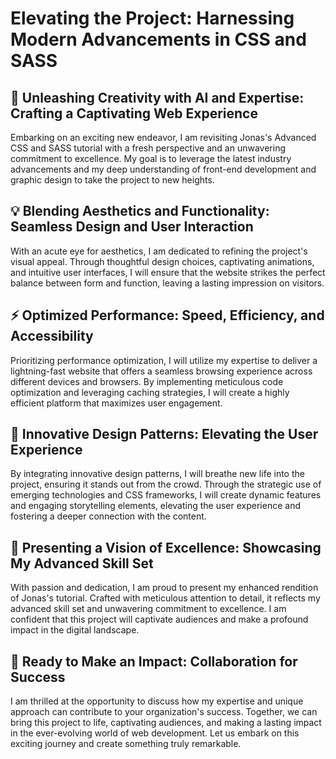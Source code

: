 # Elevating the Project: Harnessing Modern Advancements in CSS and SASS

## 🚀 Unleashing Creativity with AI and Expertise: Crafting a Captivating Web Experience

Embarking on an exciting new endeavor, I am revisiting Jonas's Advanced CSS and SASS tutorial with a fresh perspective and an unwavering commitment to excellence. My goal is to leverage the latest industry advancements and my deep understanding of front-end development and graphic design to take the project to new heights.

## 💡 Blending Aesthetics and Functionality: Seamless Design and User Interaction

With an acute eye for aesthetics, I am dedicated to refining the project's visual appeal. Through thoughtful design choices, captivating animations, and intuitive user interfaces, I will ensure that the website strikes the perfect balance between form and function, leaving a lasting impression on visitors.

## ⚡ Optimized Performance: Speed, Efficiency, and Accessibility

Prioritizing performance optimization, I will utilize my expertise to deliver a lightning-fast website that offers a seamless browsing experience across different devices and browsers. By implementing meticulous code optimization and leveraging caching strategies, I will create a highly efficient platform that maximizes user engagement.

## 🎨 Innovative Design Patterns: Elevating the User Experience

By integrating innovative design patterns, I will breathe new life into the project, ensuring it stands out from the crowd. Through the strategic use of emerging technologies and CSS frameworks, I will create dynamic features and engaging storytelling elements, elevating the user experience and fostering a deeper connection with the content.

## 🌟 Presenting a Vision of Excellence: Showcasing My Advanced Skill Set

With passion and dedication, I am proud to present my enhanced rendition of Jonas's tutorial. Crafted with meticulous attention to detail, it reflects my advanced skill set and unwavering commitment to excellence. I am confident that this project will captivate audiences and make a profound impact in the digital landscape.

## 🤝 Ready to Make an Impact: Collaboration for Success

I am thrilled at the opportunity to discuss how my expertise and unique approach can contribute to your organization's success. Together, we can bring this project to life, captivating audiences, and making a lasting impact in the ever-evolving world of web development. Let us embark on this exciting journey and create something truly remarkable.
